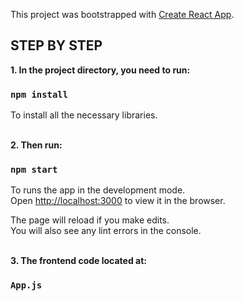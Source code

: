 This project was bootstrapped with [Create React App](https://github.com/facebook/create-react-app).

## STEP BY STEP

**1. In the project directory, you need to run:**

### `npm install`

To install all the necessary libraries.<br/><br/>

**2. Then run:**

### `npm start`

To runs the app in the development mode.<br />
Open [http://localhost:3000](http://localhost:3000) to view it in the browser.

The page will reload if you make edits.<br />
You will also see any lint errors in the console.<br/><br/>

**3. The frontend code located at:**

### `App.js`
